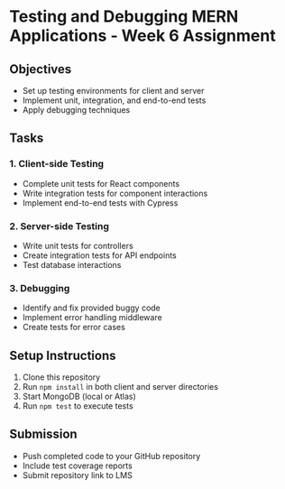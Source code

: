 # Testing and Debugging MERN Applications - Week 6 Assignment

## Objectives
- Set up testing environments for client and server
- Implement unit, integration, and end-to-end tests
- Apply debugging techniques

## Tasks

### 1. Client-side Testing
- Complete unit tests for React components
- Write integration tests for component interactions
- Implement end-to-end tests with Cypress

### 2. Server-side Testing
- Write unit tests for controllers
- Create integration tests for API endpoints
- Test database interactions

### 3. Debugging
- Identify and fix provided buggy code
- Implement error handling middleware
- Create tests for error cases

## Setup Instructions
1. Clone this repository
2. Run `npm install` in both client and server directories
3. Start MongoDB (local or Atlas)
4. Run `npm test` to execute tests

## Submission
- Push completed code to your GitHub repository
- Include test coverage reports
- Submit repository link to LMS
